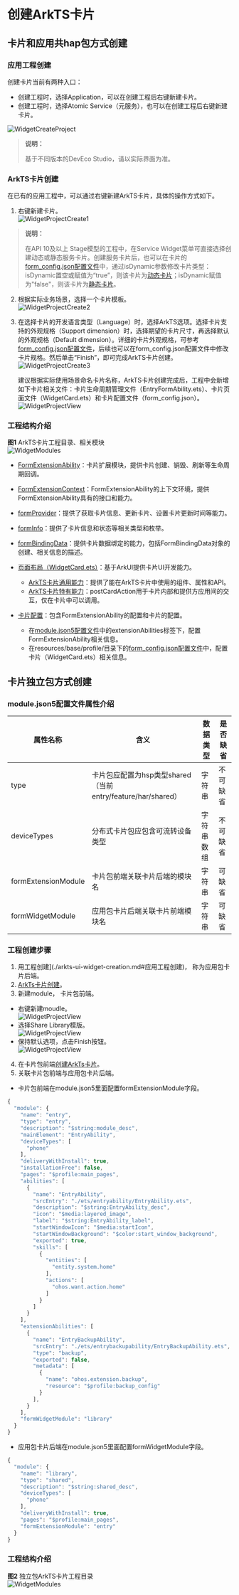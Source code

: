 # 创建ArkTS卡片
## 卡片和应用共hap包方式创建
### 应用工程创建
创建卡片当前有两种入口：

- 创建工程时，选择Application，可以在创建工程后右键新建卡片。
- 创建工程时，选择Atomic Service（元服务），也可以在创建工程后右键新建卡片。

![WidgetCreateProject](figures/WidgetCreateProject.png)
>**说明：** 
>
>基于不同版本的DevEco Studio，请以实际界面为准。

### ArkTS卡片创建
在已有的应用工程中，可以通过右键新建ArkTS卡片，具体的操作方式如下。

1. 右键新建卡片。  
   ![WidgetProjectCreate1](figures/WidgetProjectCreate1.png)
>**说明：** 
>
>在API 10及以上 Stage模型的工程中，在Service Widget菜单可直接选择创建动态或静态服务卡片。创建服务卡片后，也可以在卡片的[form_config.json配置文件](arkts-ui-widget-configuration.md)中，通过isDynamic参数修改卡片类型：isDynamic置空或赋值为“true”，则该卡片为[动态卡片](./arkts-ui-widget-configuration.md#isdynamic标签)；isDynamic赋值为"false"，则该卡片为[静态卡片](./arkts-ui-widget-configuration.md#isdynamic标签)。
   
2. 根据实际业务场景，选择一个卡片模板。  
   ![WidgetProjectCreate2](figures/WidgetProjectCreate2.png)

3. 在选择卡片的开发语言类型（Language）时，选择ArkTS选项。选择卡片支持的外观规格（Support dimension）时，选择期望的卡片尺寸，再选择默认的外观规格（Default dimension）。详细的卡片外观规格，可参考[form_config.json配置文件](arkts-ui-widget-configuration.md)，后续也可以在form_config.json配置文件中修改卡片规格。然后单击“Finish”，即可完成ArkTS卡片创建。  
   ![WidgetProjectCreate3](figures/WidgetProjectCreate3.png)
   
   建议根据实际使用场景命名卡片名称，ArkTS卡片创建完成后，工程中会新增如下卡片相关文件：卡片生命周期管理文件（EntryFormAbility.ets）、卡片页面文件（WidgetCard.ets）和卡片配置文件（form_config.json）。  
   ![WidgetProjectView](figures/WidgetProjectView.png)
### 工程结构介绍
**图1** ArkTS卡片工程目录、相关模块  
![WidgetModules](figures/WidgetModules.png)
- [FormExtensionAbility](../reference/apis-form-kit/js-apis-app-form-formExtensionAbility.md)：卡片扩展模块，提供卡片创建、销毁、刷新等生命周期回调。

- [FormExtensionContext](../reference/apis-form-kit/js-apis-inner-application-formExtensionContext.md)：FormExtensionAbility的上下文环境，提供FormExtensionAbility具有的接口和能力。

- [formProvider](../reference/apis-form-kit/js-apis-app-form-formProvider.md)：提供了获取卡片信息、更新卡片、设置卡片更新时间等能力。

- [formInfo](../reference/apis-form-kit/js-apis-app-form-formInfo.md)：提供了卡片信息和状态等相关类型和枚举。

- [formBindingData](../reference/apis-form-kit/js-apis-app-form-formBindingData.md)：提供卡片数据绑定的能力，包括FormBindingData对象的创建、相关信息的描述。

- [页面布局（WidgetCard.ets）](arkts-ui-widget-page-overview.md)：基于ArkUI提供卡片UI开发能力。
   - [ArkTS卡片通用能力](arkts-ui-widget-page-overview.md#arkts卡片支持的页面能力)：提供了能在ArkTS卡片中使用的组件、属性和API。
   - [ArkTS卡片特有能力](arkts-ui-widget-event-overview.md)：postCardAction用于卡片内部和提供方应用间的交互，仅在卡片中可以调用。

- [卡片配置](arkts-ui-widget-configuration.md)：包含FormExtensionAbility的配置和卡片的配置。
   - 在[module.json5配置文件](../quick-start/module-configuration-file.md)中的extensionAbilities标签下，配置FormExtensionAbility相关信息。
   - 在resources/base/profile/目录下的[form_config.json配置文件](arkts-ui-widget-configuration.md)中，配置卡片（WidgetCard.ets）相关信息。

## 卡片独立包方式创建
### module.json5配置文件属性介绍
| 属性名称        | 含义    | 数据类型  | 是否缺省  |
| ------------ | --------- | ---------- | ---------- |
| type | 卡片包应配置为hsp类型shared（当前entry/feature/har/shared） | 字符串 | 不可缺省 |
| deviceTypes | 分布式卡片包应包含可流转设备类型 | 字符串数组 | 不可缺省 |
| formExtensionModule | 卡片包前端关联卡片后端的模块名 | 字符串 | 可缺省 |
| formWidgetModule | 应用包卡片后端关联卡片前端模块名 | 字符串 | 可缺省 |
### 工程创建步骤
1. 用工程创建](./arkts-ui-widget-creation.md#应用工程创建)， 称为应用包卡片后端。
2. [ArkTs卡片创建](./arkts-ui-widget-creation.md#arkts卡片创建)。
3. 新建module， 卡片包前端。<br>
- 右键新建moudle。<br>
![WidgetProjectView](figures/新建Module_1.png)
- 选择Share Library模版。<br>
![WidgetProjectView](figures/新建Moudule_2.png)
- 保持默认选项，点击Finish按钮。<br>
![WidgetProjectView](figures/新建module_3.png)
4. 在卡片包前端[创建ArkTs卡片](./arkts-ui-widget-creation.md#arkts卡片创建)。
5. 关联卡片包前端与应用包卡片后端。
- 卡片包前端在module.json5里面配置formExtensionModule字段。
```ts
{
  "module": {
    "name": "entry",
    "type": "entry",
    "description": "$string:module_desc",
    "mainElement": "EntryAbility",
    "deviceTypes": [
      "phone"
    ],
    "deliveryWithInstall": true,
    "installationFree": false,
    "pages": "$profile:main_pages",
    "abilities": [
      {
        "name": "EntryAbility",
        "srcEntry": "./ets/entryability/EntryAbility.ets",
        "description": "$string:EntryAbility_desc",
        "icon": "$media:layered_image",
        "label": "$string:EntryAbility_label",
        "startWindowIcon": "$media:startIcon",
        "startWindowBackground": "$color:start_window_background",
        "exported": true,
        "skills": [
          {
            "entities": [
              "entity.system.home"
            ],
            "actions": [
              "ohos.want.action.home"
            ]
          }
        ]
      }
    ],
    "extensionAbilities": [
      {
        "name": "EntryBackupAbility",
        "srcEntry": "./ets/entrybackupability/EntryBackupAbility.ets",
        "type": "backup",
        "exported": false,
        "metadata": [
          {
            "name": "ohos.extension.backup",
            "resource": "$profile:backup_config"
          }
        ],
      }
    ],
    "formWidgetModule": "library"
  }
}
```
- 应用包卡片后端在module.json5里面配置formWidgetModule字段。
```ts
{
  "module": {
    "name": "library",
    "type": "shared",
    "description": "$string:shared_desc",
    "deviceTypes": [
      "phone"
    ],
    "deliveryWithInstall": true,
    "pages": "$profile:main_pages",
    "formExtensionModule": "entry"
  }
}
```
### 工程结构介绍
**图2** 独立包ArkTS卡片工程目录<br>
![WidgetModules](figures/独立包卡片目录结构.png)<br>

